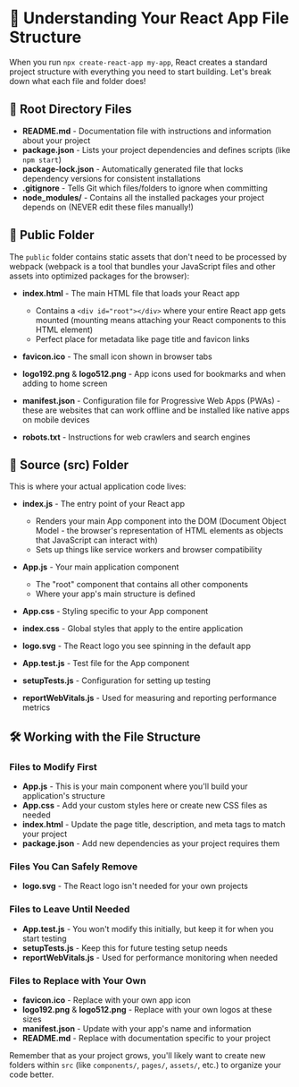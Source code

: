 # 🚀 Understanding Your React App File Structure

When you run `npx create-react-app my-app`, React creates a standard project structure with everything you need to start building. Let's break down what each file and folder does!

## 📁 Root Directory Files

- **README.md** - Documentation file with instructions and information about your project
- **package.json** - Lists your project dependencies and defines scripts (like `npm start`)
- **package-lock.json** - Automatically generated file that locks dependency versions for consistent installations
- **.gitignore** - Tells Git which files/folders to ignore when committing
- **node_modules/** - Contains all the installed packages your project depends on (NEVER edit these files manually!)

## 📁 Public Folder

The `public` folder contains static assets that don't need to be processed by webpack (webpack is a tool that bundles your JavaScript files and other assets into optimized packages for the browser):

- **index.html** - The main HTML file that loads your React app
  - Contains a `<div id="root"></div>` where your entire React app gets mounted (mounting means attaching your React components to this HTML element)
  - Perfect place for metadata like page title and favicon links
  
- **favicon.ico** - The small icon shown in browser tabs
- **logo192.png** & **logo512.png** - App icons used for bookmarks and when adding to home screen
- **manifest.json** - Configuration file for Progressive Web Apps (PWAs) - these are websites that can work offline and be installed like native apps on mobile devices
- **robots.txt** - Instructions for web crawlers and search engines

## 📁 Source (src) Folder

This is where your actual application code lives:

- **index.js** - The entry point of your React app
  - Renders your main App component into the DOM (Document Object Model - the browser's representation of HTML elements as objects that JavaScript can interact with)
  - Sets up things like service workers and browser compatibility

- **App.js** - Your main application component
  - The "root" component that contains all other components
  - Where your app's main structure is defined

- **App.css** - Styling specific to your App component

- **index.css** - Global styles that apply to the entire application

- **logo.svg** - The React logo you see spinning in the default app

- **App.test.js** - Test file for the App component
- **setupTests.js** - Configuration for setting up testing
- **reportWebVitals.js** - Used for measuring and reporting performance metrics

## 🛠️ Working with the File Structure

### Files to Modify First
- **App.js** - This is your main component where you'll build your application's structure
- **App.css** - Add your custom styles here or create new CSS files as needed
- **index.html** - Update the page title, description, and meta tags to match your project
- **package.json** - Add new dependencies as your project requires them

### Files You Can Safely Remove
- **logo.svg** - The React logo isn't needed for your own projects

### Files to Leave Until Needed
- **App.test.js** - You won't modify this initially, but keep it for when you start testing
- **setupTests.js** - Keep this for future testing setup needs
- **reportWebVitals.js** - Used for performance monitoring when needed

### Files to Replace with Your Own
- **favicon.ico** - Replace with your own app icon
- **logo192.png** & **logo512.png** - Replace with your own logos at these sizes
- **manifest.json** - Update with your app's name and information
- **README.md** - Replace with documentation specific to your project

Remember that as your project grows, you'll likely want to create new folders within `src` (like `components/`, `pages/`, `assets/`, etc.) to organize your code better.
